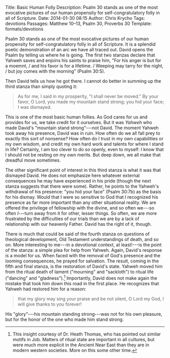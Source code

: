 Title: Basic Human Folly
Description: Psalm 30 stands as one of the most evocative pictures of our human propensity for self-congratulatory folly in all of Scripture.
Date: 2014-01-30 08:15
Author: Chris Krycho
Tags: devotions
Passages: Matthew 10–13, Psalm 30, Proverbs 30
Template: formats/devotions

Psalm 30 stands as one of the most evocative pictures of our human propensity for self-congratulatory folly in all of Scripture. It is a splendid poetic demonstration of an arc we have all traced out. David opens the Psalm by telling us where he is going. The first two stanzas declare that Yahweh saves and enjoins his saints to praise him, "For his anger is but for a moemnt,  / and his favor is for a lifetime. / Weeping may tarry for the night, / but joy comes with the morning" (Psalm 30:5).

Then David tells us how he got there. I cannot do better in summing up the third stanza than simply quoting it:

> As for me, I said in my prosperity,
> "I shall never be moved."
> By your favor, O <span class='smcp'>Lord</span>,
> you made my mountain stand strong;
> you hid your face;
> I was dismayed.

This is one of the most basic human follies. As God cares for us and provides for us, we take credit for it ourselves. But it was *Yahweh* who made David's "mountain stand strong"---not David. The moment Yahweh took away his presence, David was in ruin. How often do we all fall prey to exactly this sort of nonsense? How often do I trust in my own capabilities or my own wisdom, and credit my own hard work and talents for where I stand in life? Certainly, I am too clever to do so openly, even to myself: I know that I should not be resting on my own merits. But deep down, we all make that dreadful move sometimes.

The other significant point of interest in this third stanza is what it was that dismayed David. He does not emphasize here whatever external consequences he may have experienced in his pride (though the next stanza suggests that there were some). Rather, he points to the Yahweh's withdrawal of his presence: "you hid your face" (Psalm 30:7b) as the basis for his dismay. Would that I were so sensitive to God that I recognized his presence as far more important than any other situational reality. We are offered the privilege of fellowship with the divine, and so often we---so often *I*---turn away from it for other, lesser things. So often, we are more frustrated by the difficulties of our trials than we are by a lack of relationship with our heavenly Father. David has the right of it, though.

There is much that could be said of the fourth stanza on questions of theological development, Old Testament understandings of death, and so on. More interesting to me---in a devotional context, at least!---is the point of the stanza: a simple plea for help from Yahweh. Again, David's response is a model for us. When faced with the removal of God's presence and the looming consequences, he prayed for salvation. The result, coming in the fifth and final stanza, is the restoration of David's state. Yahweh moved him from the ritual death of lament ("mourning" and "sackloth") to ritual life ("dancing" and "gladness").[^ritual] Importantly, David does not make again the mistake that took him down this road in the first place. He recognizes that Yahweh had restored him for a reason:

> that my glory may sing your praise and be not silent,
> O <span class='smcp'>Lord</span> my God, I will give thanks to you forever!

His "glory"---his mountain standing strong---was not for his own pleasure, but for the honor of the one who made him stand strong.

[^ritual]: This insight courtesy of Dr. Heath Thomas, who has pointed out similar motifs in Job. Matters of ritual state are important in all cultures, but were much more explicit in the Ancient Near East than they are in modern western societies. More on this some other time.
